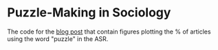 # Puzzle-Making in Sociology

The code for the [blog post](https://tkeskinturk.github.io/blog/puzzles/) that contain figures plotting the % of articles using the word "puzzle" in the ASR.
